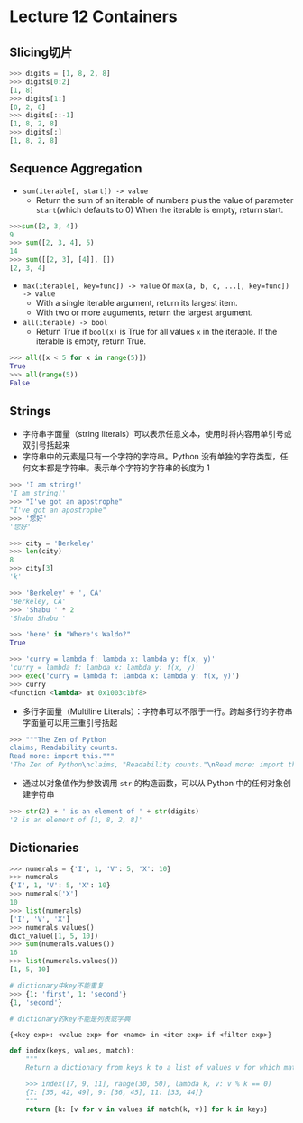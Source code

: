 # Lecture 12 Containers
## Slicing切片
```python
>>> digits = [1, 8, 2, 8]
>>> digits[0:2]
[1, 8]
>>> digits[1:]
[8, 2, 8]
>>> digits[::-1]
[1, 8, 2, 8]
>>> digits[:]
[1, 8, 2, 8]
```
## Sequence Aggregation
* `sum(iterable[, start]) -> value`
  * Return the sum of an iterable of numbers plus the value of parameter `start`(which defaults to 0) When the iterable is empty, return start.
```python
>>>sum([2, 3, 4])
9
>>> sum([2, 3, 4], 5)
14
>>> sum([[2, 3], [4]], [])
[2, 3, 4]
```
* `max(iterable[, key=func]) -> value` or `max(a, b, c, ...[, key=func]) -> value`
  * With a single iterable argument, return its largest item.
  * With two or more auguments, return the largest argument.
* `all(iterable) -> bool`
  * Return True if `bool(x)` is True for all values `x` in the iterable. If the iterable is empty, return True.
```python
>>> all([x < 5 for x in range(5)])
True
>>> all(range(5))
False
```
## Strings
* 字符串字面量（string literals）可以表示任意文本，使用时将内容用单引号或双引号括起来
* 字符串中的元素是只有一个字符的字符串。Python 没有单独的字符类型，任何文本都是字符串。表示单个字符的字符串的长度为 1
```python
>>> 'I am string!'
'I am string!'
>>> "I've got an apostrophe"
"I've got an apostrophe"
>>> '您好'
'您好'

>>> city = 'Berkeley'
>>> len(city)
8
>>> city[3]
'k'

>>> 'Berkeley' + ', CA'
'Berkeley, CA'
>>> 'Shabu ' * 2
'Shabu Shabu '

>>> 'here' in "Where's Waldo?"
True
```
```python
>>> 'curry = lambda f: lambda x: lambda y: f(x, y)'
'curry = lambda f: lambda x: lambda y: f(x, y)'
>>> exec('curry = lambda f: lambda x: lambda y: f(x, y)')
>>> curry
<function <lambda> at 0x1003c1bf8>
```
* 多行字面量（Multiline Literals）：字符串可以不限于一行。跨越多行的字符串字面量可以用三重引号括起
```python
>>> """The Zen of Python
claims, Readability counts.
Read more: import this."""
'The Zen of Python\nclaims, "Readability counts."\nRead more: import this.'
```
* 通过以对象值作为参数调用 `str` 的构造函数，可以从 Python 中的任何对象创建字符串
```python
>>> str(2) + ' is an element of ' + str(digits)
'2 is an element of [1, 8, 2, 8]'
```
## Dictionaries
```python
>>> numerals = {'I', 1, 'V': 5, 'X': 10}
>>> numerals
{'I', 1, 'V': 5, 'X': 10}
>>> numerals['X']
10
>>> list(numerals)
['I', 'V', 'X']
>>> numerals.values()
dict_value([1, 5, 10])
>>> sum(numerals.values())
16
>>> list(numerals.values())
[1, 5, 10]
```
```python
# dictionary中key不能重复
>>> {1: 'first', 1: 'second'}
{1, 'second'}

# dictionary的key不能是列表或字典
```
```
{<key exp>: <value exp> for <name> in <iter exp> if <filter exp>}
```
```python
def index(keys, values, match):
    """
    Return a dictionary from keys k to a list of values v for which match(k, v) is a true value

    >>> index([7, 9, 11], range(30, 50), lambda k, v: v % k == 0)
    {7: [35, 42, 49], 9: [36, 45], 11: [33, 44]}
    """
    return {k: [v for v in values if match(k, v)] for k in keys}
```